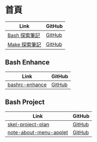 

# 首頁

| Link | GitHub |
| ---- | ------ |
| [Bash 探索筆記](https://samwhelp.github.io/note-about-bash/) | [GitHub](https://github.com/samwhelp/note-about-bash) |
| [Make 探索筆記](https://samwhelp.github.io/note-about-make/) | [GitHub](https://github.com/samwhelp/note-about-make) |


## Bash Enhance

| Link | GitHub |
| ---- | ------ |
| [bashrc-enhance](https://samwhelp.github.io/bashrc-enhance/) | [GitHub](https://github.com/samwhelp/bashrc-enhance) |


## Bash Project

| Link | GitHub |
| ---- | ------ |
| [skel-project-plan](https://samwhelp.github.io/skel-project-plan/) | [GitHub](https://github.com/samwhelp/skel-project-plan) |
| [note-about-menu-applet](https://samwhelp.github.io/skel-project-plan/) | [GitHub](https://github.com/samwhelp/note-about-menu-applet) |
